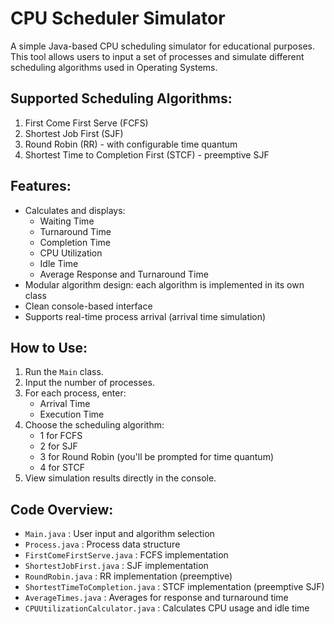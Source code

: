 CPU Scheduler Simulator
=======================

A simple Java-based CPU scheduling simulator for educational purposes. 
This tool allows users to input a set of processes and simulate different scheduling algorithms used in Operating Systems.

Supported Scheduling Algorithms:
--------------------------------
1. First Come First Serve (FCFS)
2. Shortest Job First (SJF)
3. Round Robin (RR) - with configurable time quantum
4. Shortest Time to Completion First (STCF) - preemptive SJF

Features:
---------
- Calculates and displays:
  * Waiting Time
  * Turnaround Time
  * Completion Time
  * CPU Utilization
  * Idle Time
  * Average Response and Turnaround Time
- Modular algorithm design: each algorithm is implemented in its own class
- Clean console-based interface
- Supports real-time process arrival (arrival time simulation)

How to Use:
-----------
1. Run the `Main` class.
2. Input the number of processes.
3. For each process, enter:
   - Arrival Time
   - Execution Time
4. Choose the scheduling algorithm:
   - 1 for FCFS
   - 2 for SJF
   - 3 for Round Robin (you'll be prompted for time quantum)
   - 4 for STCF
5. View simulation results directly in the console.

Code Overview:
--------------
- `Main.java`                        : User input and algorithm selection
- `Process.java`                    : Process data structure
- `FirstComeFirstServe.java`       : FCFS implementation
- `ShortestJobFirst.java`          : SJF implementation
- `RoundRobin.java`                : RR implementation (preemptive)
- `ShortestTimeToCompletion.java`  : STCF implementation (preemptive SJF)
- `AverageTimes.java`              : Averages for response and turnaround time
- `CPUUtilizationCalculator.java`  : Calculates CPU usage and idle time
